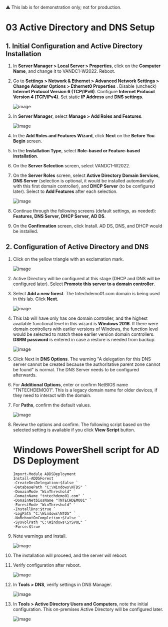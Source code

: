 ⚠️ This lab is for demonstration only; not for production.

# 03 Active Directory and DNS Setup

## 1. Initial Configuration and Active Directory Installation

1. In **Server Manager > Local Server > Properties**, click on the **Computer Name**, and change it to VANDC1-W2022. Reboot.
   
3. Go to **Settings > Network & Ethernet > Advanced Network Settings > Change Adapter Options > Ethernet0 Properties** .
   Disable (uncheck) **Internet Protocol Version 6 (TCP/IPv6)**.
   Configure **Internet Protocol Version 4 (TCP/IPv4)**. Set static **IP Address** and **DNS settings**.

   ![image](https://github.com/user-attachments/assets/6cde8a6b-a513-49b6-8574-b695e5d2d373)

4. In **Server Manager**, select **Manage > Add Roles and Features**.

   ![image](https://github.com/user-attachments/assets/94157b25-0c8b-4495-8b91-f987e9bfb4ef)

5. In the **Add Roles and Features Wizard**, click **Next** on the **Before You Begin** screen.

6. In the **Installation Type**, select **Role-based or Feature-based installation**.

7. On the **Server Selection** screen, select VANDC1-W2022.
   
8. On the **Server Roles** screen, select **Active Directory Domain Services**, **DNS Server** (selection is optional, it would be installed automatically with this first domain controller), and **DHCP Server** (to be configured later).   Select to **Add Features** after each selection.

   ![image](https://github.com/user-attachments/assets/f4add9e4-f000-41b0-b575-92f479644b29)

9. Continue through the following screens (default settings, as needed): **Features, DNS Server, DHCP Server, AD DS**.

10. On the **Confirmation** screen, click Install.  AD DS, DNS, and DHCP would be installed.

## 2. Configuration of Active Directory and DNS

1. Click on the yellow triangle with an exclamation mark. 

    ![image](https://github.com/user-attachments/assets/9e21c560-3986-49dd-8caa-6532dc41cae5)

2. Active Directory will be configured at this stage (DHCP and DNS will be configured later). Select **Promote this server to a domain controller**.

3. Select **Add a new forest**.  The tntechdemo01.com domain is being used in this lab.  Click **Next**.

    ![image](https://github.com/user-attachments/assets/2204b6f5-6d76-415b-b116-ab85297f6a07)

4. This lab will have only has one domain controller, and the highest available functional level in this wizard is **Windows 2016**.  If there were domain controllers with earlier versions of Windows, the function level would be selected to match these earlier version domain controllers. **DSRM password** is entered in case a restore is needed from backup.

     ![image](https://github.com/user-attachments/assets/89b03d4c-7fed-4088-973a-c79eccb221b0)

5. Click Next in **DNS Options**.  The warning "A delegation for this DNS server cannot be created because the authoritative parent zone cannot be found" is normal.  The DNS Server needs to be configured afterwards.
    
6. For **Additional Options**, enter or confirm NetBIOS name "TNTECHDEMO01".  This is a legacy domain name for older devices, if they need to interact with the domain.

7. For **Paths**, confirm the default values.

    ![image](https://github.com/user-attachments/assets/d26514c6-9db9-4ca3-abad-17c1ed9e61ac)

8. Review the options and confirm.  The following script based on the selected setting is available if you click **View Script** button.

   # Windows PowerShell script for AD DS Deployment
   ```
   Import-Module ADDSDeployment
   Install-ADDSForest `
   -CreateDnsDelegation:$false `
   -DatabasePath "C:\Windows\NTDS" `
   -DomainMode "WinThreshold" `
   -DomainName "tntechdemo01.com" `
   -DomainNetbiosName "TNTECHDEMO01" `
   -ForestMode "WinThreshold" `
   -InstallDns:$true `
   -LogPath "C:\Windows\NTDS" `
   -NoRebootOnCompletion:$false `
   -SysvolPath "C:\Windows\SYSVOL" `
   -Force:$true
   ```


9. Note warnings and install.

     ![image](https://github.com/user-attachments/assets/3deaa2b1-5dcb-44d7-bbbf-587807c0d934)

10.  The installation will proceed, and the server will reboot.

11.  Verify configuration after reboot.

     ![image](https://github.com/user-attachments/assets/16bc697c-f9bd-4d21-aebf-7545c4386db8)

13. In **Tools > DNS**, verify settings in DNS Manager.

     ![image](https://github.com/user-attachments/assets/5c7c3928-73af-409e-a68b-4143801c72c6)

14. In **Tools > Active Directory Users and Computers**, note the initial configuration.  This on-premises Active Directory will be configured later.

    ![image](https://github.com/user-attachments/assets/043f9e04-7b69-4870-b4f8-4b4eecf7c980)

